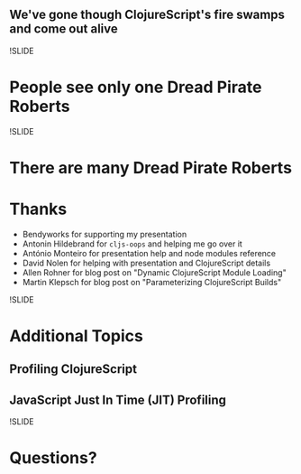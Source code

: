 ## We've gone though ClojureScript's fire swamps and come out alive

!SLIDE

# People see only one **Dread Pirate Roberts**

!SLIDE

# There are many **Dread Pirate Roberts**

# Thanks
- Bendyworks for supporting my presentation
- Antonin Hildebrand for `cljs-oops` and helping me go over it
- António Monteiro for presentation help and node modules reference
- David Nolen for helping with presentation and ClojureScript details
- Allen Rohner for blog post on "Dynamic ClojureScript Module Loading"
- Martin Klepsch for blog post on "Parameterizing ClojureScript Builds"

!SLIDE

# Additional Topics

## Profiling ClojureScript
## JavaScript Just In Time (JIT) Profiling

!SLIDE

# Questions?
